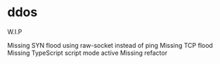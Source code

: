 # ddos
W.I.P

Missing SYN flood using raw-socket instead of ping
Missing TCP flood
Missing TypeScript script mode active
Missing refactor
